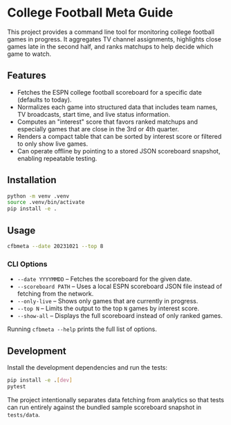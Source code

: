 # College Football Meta Guide

This project provides a command line tool for monitoring college football games in progress.
It aggregates TV channel assignments, highlights close games late in the second half, and
ranks matchups to help decide which game to watch.

## Features

* Fetches the ESPN college football scoreboard for a specific date (defaults to today).
* Normalizes each game into structured data that includes team names, TV broadcasts, start
  time, and live status information.
* Computes an "interest" score that favors ranked matchups and especially games that are
  close in the 3rd or 4th quarter.
* Renders a compact table that can be sorted by interest score or filtered to only show
  live games.
* Can operate offline by pointing to a stored JSON scoreboard snapshot, enabling
  repeatable testing.

## Installation

```bash
python -m venv .venv
source .venv/bin/activate
pip install -e .
```

## Usage

```bash
cfbmeta --date 20231021 --top 8
```

### CLI Options

* `--date YYYYMMDD` – Fetches the scoreboard for the given date.
* `--scoreboard PATH` – Uses a local ESPN scoreboard JSON file instead of fetching from
  the network.
* `--only-live` – Shows only games that are currently in progress.
* `--top N` – Limits the output to the top `N` games by interest score.
* `--show-all` – Displays the full scoreboard instead of only ranked games.

Running `cfbmeta --help` prints the full list of options.

## Development

Install the development dependencies and run the tests:

```bash
pip install -e .[dev]
pytest
```

The project intentionally separates data fetching from analytics so that tests can run
entirely against the bundled sample scoreboard snapshot in `tests/data`.
